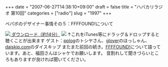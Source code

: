 +++
date = "2007-06-27T14:38:10+09:00"
draft = false
title = "ハバカリラジオ 第10回"
categories = ["radio"]
slug = "1997"
+++

ペパボのデザイナー事情その５：FFFFOUND!について
<script type="text/javascript" src="http://hbkr.jp/omocoro/omopla/userlib/swfTagWriter/swfTagWriter.js"></script><script type="text/javascript">var swf = new jp.catalase.SwfTagWriter('http://hbkr.jp/omocoro/omopla/omopla2.swf', 'omopla', 305, 115);swf.addFlashVars('fname', 'http://hbkr.jp/radio/hbkr010.mp3');swf.addFlashVars('user', 'hbkr');swf.writeHTML();</script>
<a href="http://hbkr.jp/radio/hbkr010.mp3"><img src="http://hbkr.jp/img/page_save.gif"> ダウンロード（約14分）</a>
<a href="http://podfeed.podcastjuice.jp/app/rss_convert.cgi?url=http%3A%2F%2Fieiriblog%2Ejugem%2Ejp%2F"><img src="http://podfeed.podcastjuice.jp/app/counter.cgi?id=17591&type=count&pattern=1"/></a>
↑これをiTunes等にドラッグ＆ドロップすると聴くことが出来ます
ゲスト：<a href="http://pplog.jugem.cc/" target="_blank">pplog</a>のトシヤさん、<a href="http://glover.jp/" target="_blank">glover</a>のほっしゃん、<a href="http://daiskip.com" target="_blank">daiskip.com</a>のダイスキップ
またまた前回の続き。<a href="http://ffffound.com/" target="_blank">FFFFOUND!</a>について語っています。あと、福田さんはシャケでお願いします。
音割れして聞きづらいところもありますが良ければ聞いてください。
